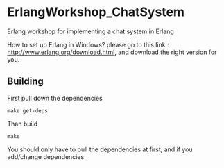 ErlangWorkshop_ChatSystem
=========================

Erlang workshop for implementing a chat system in Erlang

How to set up Erlang in Windows? please go to this link :
http://www.erlang.org/download.html, and download the right version
for you.

Building
--------

First pull down the dependencies

    make get-deps


Than build

    make

You should only have to pull the dependencies at first, and if you
add/change dependencies
